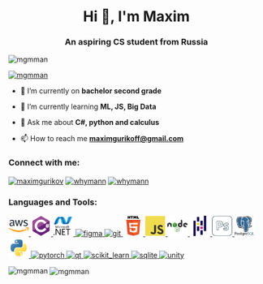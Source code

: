 <h1 align="center">Hi 👋, I'm Maxim</h1>
<h3 align="center">An aspiring CS student from Russia</h3>

<p align="left"> <img src="https://komarev.com/ghpvc/?username=mgmman&label=Profile%20views&color=0e75b6&style=flat" alt="mgmman" /> </p>

<p align="left"> <a href="https://github.com/ryo-ma/github-profile-trophy"><img src="https://github-profile-trophy.vercel.app/?username=mgmman" alt="mgmman" /></a> </p>

- 🔭 I’m currently on **bachelor second grade**

- 🌱 I’m currently learning **ML, JS, Big Data**

- 💬 Ask me about **C#, python and calculus**

- 📫 How to reach me **maximgurikoff@gmail.com**

<h3 align="left">Connect with me:</h3>
<p align="left">
<a href="https://kaggle.com/maximgurikov" target="blank"><img align="center" src="https://raw.githubusercontent.com/rahuldkjain/github-profile-readme-generator/master/src/images/icons/Social/kaggle.svg" alt="maximgurikov" height="30" width="40" /></a>
<a href="https://codeforces.com/profile/whymann" target="blank"><img align="center" src="https://raw.githubusercontent.com/rahuldkjain/github-profile-readme-generator/master/src/images/icons/Social/codeforces.svg" alt="whymann" height="30" width="40" /></a>
<a href="https://t.me/hwymann" target="blank"><img align="center" src="[https://raw.githubusercontent.com/rahuldkjain/github-profile-readme-generator/master/src/images/icons/Social/codeforces.svg](https://www.google.com/imgres?q=telegram&imgurl=https%3A%2F%2Fupload.wikimedia.org%2Fwikipedia%2Fcommons%2F5%2F5c%2FTelegram_Messenger.png&imgrefurl=https%3A%2F%2Fru.wikipedia.org%2Fwiki%2F%25D0%25A4%25D0%25B0%25D0%25B9%25D0%25BB%3ATelegram_Messenger.png&docid=CKXD6837dHhzzM&tbnid=0uYFrsPqWFZN9M&vet=12ahUKEwjitNX26oCFAxWJExAIHZ6pAuQQM3oECG0QAA..i&w=1024&h=1024&hcb=2&ved=2ahUKEwjitNX26oCFAxWJExAIHZ6pAuQQM3oECG0QAA)" alt="whymann" height="30" width="40" /></a>
</p>
<h3 align="left">Languages and Tools:</h3>
<p align="left"> <a href="https://aws.amazon.com" target="_blank" rel="noreferrer"> <img src="https://raw.githubusercontent.com/devicons/devicon/master/icons/amazonwebservices/amazonwebservices-original-wordmark.svg" alt="aws" width="40" height="40"/> </a> <a href="https://www.w3schools.com/cs/" target="_blank" rel="noreferrer"> <img src="https://raw.githubusercontent.com/devicons/devicon/master/icons/csharp/csharp-original.svg" alt="csharp" width="40" height="40"/> </a> <a href="https://dotnet.microsoft.com/" target="_blank" rel="noreferrer"> <img src="https://raw.githubusercontent.com/devicons/devicon/master/icons/dot-net/dot-net-original-wordmark.svg" alt="dotnet" width="40" height="40"/> </a> <a href="https://www.figma.com/" target="_blank" rel="noreferrer"> <img src="https://www.vectorlogo.zone/logos/figma/figma-icon.svg" alt="figma" width="40" height="40"/> </a> <a href="https://git-scm.com/" target="_blank" rel="noreferrer"> <img src="https://www.vectorlogo.zone/logos/git-scm/git-scm-icon.svg" alt="git" width="40" height="40"/> </a> <a href="https://www.w3.org/html/" target="_blank" rel="noreferrer"> <img src="https://raw.githubusercontent.com/devicons/devicon/master/icons/html5/html5-original-wordmark.svg" alt="html5" width="40" height="40"/> </a> <a href="https://developer.mozilla.org/en-US/docs/Web/JavaScript" target="_blank" rel="noreferrer"> <img src="https://raw.githubusercontent.com/devicons/devicon/master/icons/javascript/javascript-original.svg" alt="javascript" width="40" height="40"/> </a> <a href="https://nodejs.org" target="_blank" rel="noreferrer"> <img src="https://raw.githubusercontent.com/devicons/devicon/master/icons/nodejs/nodejs-original-wordmark.svg" alt="nodejs" width="40" height="40"/> </a> <a href="https://pandas.pydata.org/" target="_blank" rel="noreferrer"> <img src="https://raw.githubusercontent.com/devicons/devicon/2ae2a900d2f041da66e950e4d48052658d850630/icons/pandas/pandas-original.svg" alt="pandas" width="40" height="40"/> </a> <a href="https://www.photoshop.com/en" target="_blank" rel="noreferrer"> <img src="https://raw.githubusercontent.com/devicons/devicon/master/icons/photoshop/photoshop-line.svg" alt="photoshop" width="40" height="40"/> </a> <a href="https://www.postgresql.org" target="_blank" rel="noreferrer"> <img src="https://raw.githubusercontent.com/devicons/devicon/master/icons/postgresql/postgresql-original-wordmark.svg" alt="postgresql" width="40" height="40"/> </a> <a href="https://www.python.org" target="_blank" rel="noreferrer"> <img src="https://raw.githubusercontent.com/devicons/devicon/master/icons/python/python-original.svg" alt="python" width="40" height="40"/> </a> <a href="https://pytorch.org/" target="_blank" rel="noreferrer"> <img src="https://www.vectorlogo.zone/logos/pytorch/pytorch-icon.svg" alt="pytorch" width="40" height="40"/> </a> <a href="https://www.qt.io/" target="_blank" rel="noreferrer"> <img src="https://upload.wikimedia.org/wikipedia/commons/0/0b/Qt_logo_2016.svg" alt="qt" width="40" height="40"/> </a> <a href="https://scikit-learn.org/" target="_blank" rel="noreferrer"> <img src="https://upload.wikimedia.org/wikipedia/commons/0/05/Scikit_learn_logo_small.svg" alt="scikit_learn" width="40" height="40"/> </a> <a href="https://www.sqlite.org/" target="_blank" rel="noreferrer"> <img src="https://www.vectorlogo.zone/logos/sqlite/sqlite-icon.svg" alt="sqlite" width="40" height="40"/> </a> <a href="https://unity.com/" target="_blank" rel="noreferrer"> <img src="https://www.vectorlogo.zone/logos/unity3d/unity3d-icon.svg" alt="unity" width="40" height="40"/> </a> </p>

<p><img align="left" src="https://github-readme-stats.vercel.app/api/top-langs?username=mgmman&show_icons=true&locale=en&layout=compact" alt="mgmman" /></p>

<p>&nbsp;<img align="center" src="https://github-readme-stats.vercel.app/api?username=mgmman&show_icons=true&locale=en" alt="mgmman" /></p>
